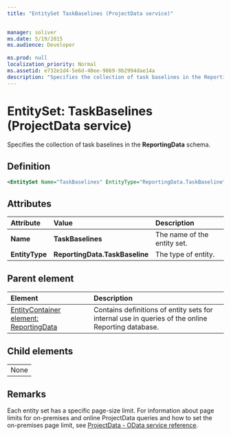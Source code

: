 ```yaml
---
title: "EntitySet TaskBaselines (ProjectData service)"

 
manager: soliver
ms.date: 5/19/2015
ms.audience: Developer
 
ms.prod: null
localization_priority: Normal
ms.assetid: e732e1d4-5e6d-40ee-9869-9b2994dae14a
description: "Specifies the collection of task baselines in the ReportingData schema."
---
```


# EntitySet: TaskBaselines (ProjectData service)

Specifies the collection of task baselines in the **ReportingData** schema. 
  
## Definition

```XML
<EntitySet Name="TaskBaselines" EntityType="ReportingData.TaskBaseline" />

```

## Attributes

|**Attribute**|**Value**|**Description**|
|:-----|:-----|:-----|
|**Name** <br/> |**TaskBaselines** <br/> |The name of the entity set.  <br/> |
|**EntityType** <br/> |**ReportingData.TaskBaseline** <br/> |The type of entity.  <br/> |
   
## Parent element

|**Element**|**Description**|
|:-----|:-----|
|[EntityContainer element: ReportingData](entitycontainer-reportingdata-projectdata-service.md) <br/> |Contains definitions of entity sets for internal use in queries of the online Reporting database.  <br/> |
   
## Child elements

||
|:-----|
|None |
   
## Remarks

Each entity set has a specific page-size limit. For information about page limits for on-premises and online ProjectData queries and how to set the on-premises page limit, see [ProjectData - OData service reference](projectdataproject-odata-service-reference.md).
  


